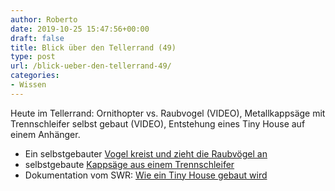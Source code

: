 ```yaml
---
author: Roberto
date: 2019-10-25 15:47:56+00:00
draft: false
title: Blick über den Tellerrand (49)
type: post
url: /blick-ueber-den-tellerrand-49/
categories:
- Wissen
---
```





Heute im Tellerrand: Ornithopter vs. Raubvogel (VIDEO), Metallkappsäge mit Trennschleifer selbst gebaut (VIDEO), Entstehung eines Tiny House auf einem Anhänger.





<!-- more -->



  * Ein selbstgebauter [Vogel kreist und zieht die Raubvögel an](https://www.youtube.com/watch?v=L-BklB99ybM)   
  * selbstgebaute [Kappsäge aus einem Trennschleifer](https://www.youtube.com/watch?v=FlmCIKA6N4c)  
  * Dokumentation vom SWR: [Wie ein Tiny House gebaut wird](https://www.youtube.com/watch?v=BJDYlJaMuv0)

